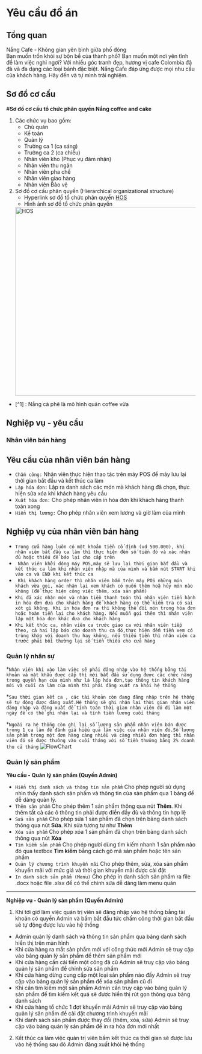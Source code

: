 # Yêu cầu đồ án

## Tổng quan
Nắng Cafe - Không gian yên bình giữa phố đông  
Bạn muốn trốn khỏi sự bộn bề của thành phố? Bạn muốn một nơi yên tĩnh để làm việc nghỉ ngơi? Với nhiều góc tranh đẹp, hương vị cafe Colombia đậ đà và đa dạng các loại bánh đặc biệt. Nắng Cafe đáp ứng được mọi nhu cầu của khách hàng. Hãy đến và tự mình trải nghiệm.

## Sơ đồ cơ cấu
#**Sơ đồ cơ cấu tổ chức phân quyền Nắng coffee and cake**
1. Các chức vụ bao gồm:
    * Chủ quán
    * Kế toán
    * Quản lý
    * Trưởng ca 1 (ca sáng)
    * Trưởng ca 2 (ca chiều)
    * Nhân viên kho (Phục vụ đảm nhận)
    * Nhân viên thu ngân
    * Nhân viên pha chế
    * Nhân viên giao hàng
    * Nhân viên Bảo vệ
2. Sơ đồ cơ cấu phân quyền (Hierarchical organizational structure)
    * Hyperlink sơ đồ tổ chức phân quyền
    [HOS](https://drive.google.com/file/d/1UeBcywg3FoBpg5hhYMZ19xMkDrD6wwni/view?usp=sharing)
    * Hình ảnh sơ đồ tổ chức phân quyền
    <img src = "https://trello-attachments.s3.amazonaws.com/5f6daf5badeadf3ac31ffc96/5f81b73e16cd3a6140a9421d/241c4de06671fbfa7a943954e3f607f3/HierOrg.png" width = "500" alt = "HOS">
- [^1] : Nắng cà phê là mô hình quán coffee vừa
## Nghiệp vụ - yêu cầu
### Nhân viên bán hàng
   
   ## Yêu cầu của nhân viên bán hàng
   * `Chấm công:` 
   Nhân viên thực hiện thao tác trên máy POS để máy lưu lại thời gian bắt đầu và kết thúc ca làm
   * `Lập hóa đơn:`
   Lập ra danh sách các món mà khách hàng đã chọn, thực hiện sửa xóa khi khách hàng yêu cầu
   * `Xuất hóa đơn:`
   Cho phép nhân viên in hóa đơn khi khách hàng thanh toán xong
   * `Hiển thị lương:` 
   Cho phép nhân viên xem lương và giờ làm của mình

   ## Nghiệp vụ của nhân viên bán hàng
   * `Trong cửa hàng luôn có một khoản tiền cố định (vd 500.000), khi nhân viên bắt đầu ca làm thì thực hiện đếm số tiền đó và xác nhận đủ hoặc thiếu để báo lại cho cấp trên`
   * ` Nhân viên khởi động máy POS,máy sẽ lưu lại thời gian bắt đầu và kết thúc ca làm khi nhân viên nhập mã của mình và bấm nút START khi vào ca và END khi kết thúc ca`
   * ` Khi khách hàng order thì nhân viên bấm trên máy POS những món khách vừa gọi, xác nhận lại xem khách có muốn thêm hoặ hủy món nào không (để thực hiện công việc thêm, xóa sản phẩm)`
   * `Khi đã xác nhận món và nhận tiền thanh toán thì nhân viên tiến hành in hóa đơn đưa cho khách hàng để khách hàng có thể kiểm tra có sai xót gì không. Khi in hóa đơn ra thì không thể đổi món trong hóa đơn hoặc hoàn tiền lại cho khách hàng. Nếu muốn gọi thêm thì nhân viên lập một hóa đơn khác đưa cho khách hàng`
   * `Khi kết thúc ca, nhân viên ca trước giao ca với nhân viên tiếp theo, cả hai lập báo cáo doanh thu ca đó,thực hiện đếm tiền xem có trùng khớp với doanh thu hay không, nếu thiếu tiền thì nhân viên ca trước phải bồi thường lại số tiền thiếu cho cửa hàng`
### Quản lý nhân sự
   *`Nhân viên khi vào làm việc sẽ phải đăng nhập vào hệ thống bằng tài khoản và mật khẩu được cấp thì mới bắt đầu sử dụng được các chức năng trong quyền hạn của mình như là lập hóa đơn,tạo thông tin khách hàng mới và cuối ca làm của mình thì phải đăng xuất ra khỏi hệ thống`
   
   *`Sau thời gian kết ca , các tài khoản còn đang đăng nhập trên hệ thống sẽ tự động được đăng xuất.Hệ thống sẽ ghi nhận lại thời gian nhân viên đăng nhập và đăng xuất để tính toán thời gian nhân viên đó đi làm một ngày để có thể ghi nhận lại và tính tiền lương cuối tháng`
   
  *`Ngoài ra hệ thống còn ghi lại số lượng sản phẩm nhân viên bán được trong 1 ca làm để đánh giá hiểu quả làm việc của nhân viên đó.Số lượng sản phẩm trong một đơn hàng càng nhiều và càng nhiều đơn hàng thì nhân viên đó sẽ được thưởng vào cuối tháng với số tiền thưởng bằng 2% doanh thu cả tháng`
     ![FlowChart](https://github.com/luongvilam123/hello-word/blob/master/PersonnelManagementWorkFlow.svg)
### Quản lý sản phẩm
   **Yêu cầu - Quản lý sản phẩm (Quyền Admin)**
   * `Hiển thị danh sách và thông tin sản phẩm`
   Cho phép người sử dụng nhìn thấy danh sách sản phẩm và thông tin của sản phẩm qua 1 bảng để dễ dàng quản lý.
   * `Thêm sản phẩm`
   Cho phép thêm 1 sản phẩm thông qua nút **Thêm**. Khi thêm tất cả các ô thông tin phải được điền đầy đủ và thông tin hợp lệ
   * `Sửa sản phẩm`
   Cho phép sửa 1 sản phẩm đã chọn trên bảng danh sách thông qua nút **Sửa**. Khi sửa tương tự như **Thêm**
   * `Xóa sản phẩm`
   Cho phép xóa 1 sản phẩm đã chọn trên bảng danh sách thông qua nút **Xóa**
   * `Tìm kiếm sản phẩm`
   Cho phép người dùng tìm kiếm nhanh 1 sản phẩm nào đó qua textbox **Tìm kiếm** bằng cách gõ mã sản phẩm hoặc tên sản phẩm
   * `Quản lý chương trình khuyến mãi` 
   Cho phép thêm, sửa, xóa sản phẩm khuyến mãi với mức giá và thời gian khuyến mãi được cài đặt
   * `In danh sách sản phẩm (Menu)`
   Cho phép in danh sách sản phẩm ra file .docx hoặc file .xlsx để có thể chỉnh sửa dễ dàng làm menu quán
   ***
   **Nghiệp vụ - Quản lý sản phẩm (Quyền Admin)**
   1. Khi tới giờ làm việc quản trị viên sẽ đăng nhập vào hệ thống bằng tài khoản có quyền Admin và bấm bắt đầu tức chấm công thời gian bắt đầu sẽ tự động được lưu vào hệ thống
   * Admin quản lý danh sách và thông tin sản phẩm qua bảng danh sách hiển thị trên màn hình
   * Khi cửa hàng ra mắt sản phẩm mới với công thức mới Admin sẽ truy cập vào bảng quản lý sản phẩm để thêm sản phẩm mới
   * Khi cửa hàng cần cải tiến một công đã cũ Admin sẽ truy cập vào bảng quản lý sản phẩm để chỉnh sửa sản phẩm 
   * Khi cửa hàng dừng cung cấp một loại sản phẩm nào đấy Admin sẽ truy cập vào bảng quản lý sản phẩm để xóa sản phẩm cũ đi 
   * Khi cần tìm kiếm một sản phẩm Admin cần truy cập vào bảng quản lý sản phẩm để tìm kiếm kết quả sẽ được hiển thị rút gọn thông qua bảng danh sách
   * Khi cửa hàng tổ chức 1 đợt khuyến mãi Admin sẽ truy cập vào bảng quản lý sản phẩm để cài đặt chương trình khuyến mãi 
   * Khi danh sách sản phẩm được thay đổi (thêm, xóa, sửa) Admin sẽ truy cập vào bảng quản lý sản phẩm để in ra hóa đơn mới nhất 
   2. Kết thúc ca làm việc quản trị viên bấm kết thúc ca thời gian sẽ được lưu vào hệ thống sau đó Admin đăng xuất khỏi hệ thống
